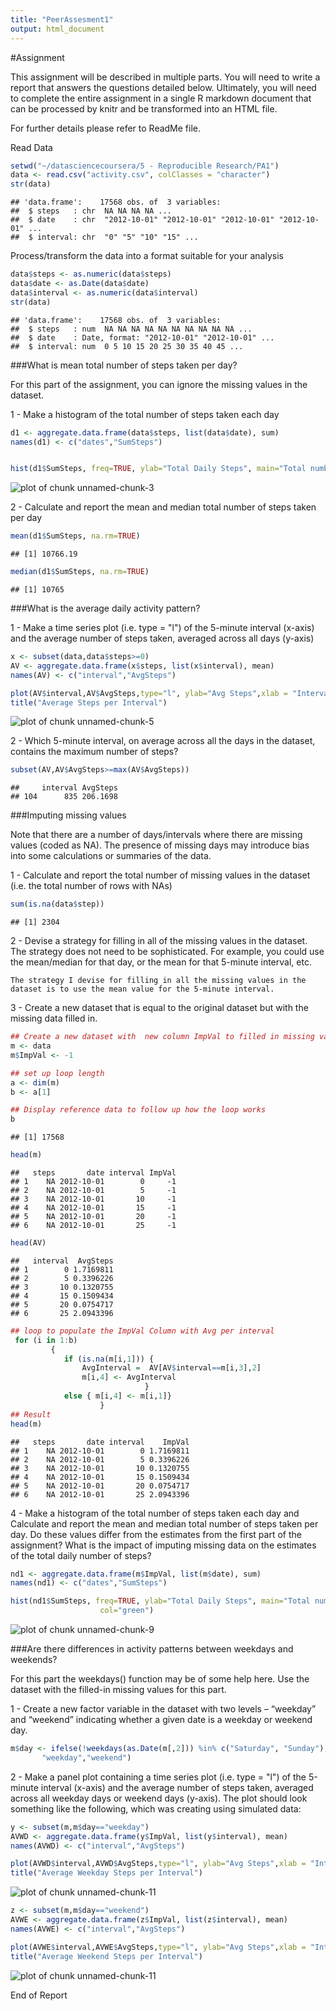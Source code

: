 ```yaml
---
title: "PeerAssesment1"
output: html_document
---
```


#Assignment

This assignment will be described in multiple parts. You will need to write a report that answers the questions detailed below. Ultimately, you will need to complete the entire assignment in a single R markdown document that can be processed by knitr and be transformed into an HTML file.

For further details please refer to ReadMe file.


Read Data

```r
setwd("~/datasciencecoursera/5 - Reproducible Research/PA1")
data <- read.csv("activity.csv", colClasses = "character")
str(data)
```

```
## 'data.frame':	17568 obs. of  3 variables:
##  $ steps   : chr  NA NA NA NA ...
##  $ date    : chr  "2012-10-01" "2012-10-01" "2012-10-01" "2012-10-01" ...
##  $ interval: chr  "0" "5" "10" "15" ...
```


Process/transform the data into a format suitable for your analysis

```r
data$steps <- as.numeric(data$steps)
data$date <- as.Date(data$date)
data$interval <- as.numeric(data$interval)
str(data)
```

```
## 'data.frame':	17568 obs. of  3 variables:
##  $ steps   : num  NA NA NA NA NA NA NA NA NA NA ...
##  $ date    : Date, format: "2012-10-01" "2012-10-01" ...
##  $ interval: num  0 5 10 15 20 25 30 35 40 45 ...
```

###What is mean total number of steps taken per day?

For this part of the assignment, you can ignore the missing values in the dataset.

1 - Make a histogram of the total number of steps taken each day


```r
d1 <- aggregate.data.frame(data$steps, list(data$date), sum)
names(d1) <- c("dates","SumSteps") 


hist(d1$SumSteps, freq=TRUE, ylab="Total Daily Steps", main="Total number of steps taken each day", col="red")
```

![plot of chunk unnamed-chunk-3](figure/unnamed-chunk-3-1.png) 

2 - Calculate and report the mean and median total number of steps taken per day


```r
mean(d1$SumSteps, na.rm=TRUE)
```

```
## [1] 10766.19
```

```r
median(d1$SumSteps, na.rm=TRUE)
```

```
## [1] 10765
```



###What is the average daily activity pattern?

1 - Make a time series plot (i.e. type = "l") of the 5-minute interval (x-axis) and the average number of steps taken, averaged across all days (y-axis)


```r
x <- subset(data,data$steps>=0)
AV <- aggregate.data.frame(x$steps, list(x$interval), mean)
names(AV) <- c("interval","AvgSteps") 

plot(AV$interval,AV$AvgSteps,type="l", ylab="Avg Steps",xlab = "Interval", col = "blue")
title("Average Steps per Interval")
```

![plot of chunk unnamed-chunk-5](figure/unnamed-chunk-5-1.png) 

2 - Which 5-minute interval, on average across all the days in the dataset, contains the maximum number of steps?


```r
subset(AV,AV$AvgSteps>=max(AV$AvgSteps))
```

```
##     interval AvgSteps
## 104      835 206.1698
```


###Imputing missing values

Note that there are a number of days/intervals where there are missing values (coded as NA). The presence of missing days may introduce bias into some calculations or summaries of the data.

1 - Calculate and report the total number of missing values in the dataset (i.e. the total number of rows with NAs)

```r
sum(is.na(data$step))
```

```
## [1] 2304
```

2 - Devise a strategy for filling in all of the missing values in the dataset. The strategy does not need to be sophisticated. For example, you could use the mean/median for that day, or the mean for that 5-minute interval, etc.

    The strategy I devise for filling in all the missing values in the dataset is to use the mean value for the 5-minute interval.



3 - Create a new dataset that is equal to the original dataset but with the missing data filled in.


```r
## Create a new dataset with  new column ImpVal to filled in missing values
m <- data
m$ImpVal <- -1 

## set up loop length
a <- dim(m)
b <- a[1]

## Display reference data to follow up how the loop works
b
```

```
## [1] 17568
```

```r
head(m)
```

```
##   steps       date interval ImpVal
## 1    NA 2012-10-01        0     -1
## 2    NA 2012-10-01        5     -1
## 3    NA 2012-10-01       10     -1
## 4    NA 2012-10-01       15     -1
## 5    NA 2012-10-01       20     -1
## 6    NA 2012-10-01       25     -1
```

```r
head(AV)
```

```
##   interval  AvgSteps
## 1        0 1.7169811
## 2        5 0.3396226
## 3       10 0.1320755
## 4       15 0.1509434
## 5       20 0.0754717
## 6       25 2.0943396
```

```r
## loop to populate the ImpVal Column with Avg per interval
 for (i in 1:b)
         {
            if (is.na(m[i,1])) { 
                AvgInterval =  AV[AV$interval==m[i,3],2] 
                m[i,4] <- AvgInterval
                              }
            else { m[i,4] <- m[i,1]}
                    }
## Result
head(m)
```

```
##   steps       date interval    ImpVal
## 1    NA 2012-10-01        0 1.7169811
## 2    NA 2012-10-01        5 0.3396226
## 3    NA 2012-10-01       10 0.1320755
## 4    NA 2012-10-01       15 0.1509434
## 5    NA 2012-10-01       20 0.0754717
## 6    NA 2012-10-01       25 2.0943396
```


4 - Make a histogram of the total number of steps taken each day and Calculate and report the mean and median total number of steps taken per day. Do these values differ from the estimates from the first part of the assignment? What is the impact of imputing missing data on the estimates of the total daily number of steps?


```r
nd1 <- aggregate.data.frame(m$ImpVal, list(m$date), sum)
names(nd1) <- c("dates","SumSteps") 

hist(nd1$SumSteps, freq=TRUE, ylab="Total Daily Steps", main="Total number of steps taken each day", 
                    col="green")
```

![plot of chunk unnamed-chunk-9](figure/unnamed-chunk-9-1.png) 


###Are there differences in activity patterns between weekdays and weekends?

For this part the weekdays() function may be of some help here. Use the dataset with the filled-in missing values for this part.

1 - Create a new factor variable in the dataset with two levels – “weekday” and “weekend” indicating whether a given date is a weekday or weekend day.



```r
m$day <- ifelse(!weekdays(as.Date(m[,2])) %in% c("Saturday", "Sunday"),
       "weekday","weekend")
```


2 - Make a panel plot containing a time series plot (i.e. type = "l") of the 5-minute interval (x-axis) and the average number of steps taken, averaged across all weekday days or weekend days (y-axis). The plot should look something like the following, which was creating using simulated data:




```r
y <- subset(m,m$day=="weekday")
AVWD <- aggregate.data.frame(y$ImpVal, list(y$interval), mean)
names(AVWD) <- c("interval","AvgSteps") 

plot(AVWD$interval,AVWD$AvgSteps,type="l", ylab="Avg Steps",xlab = "Interval", col = "blue")
title("Average Weekday Steps per Interval")
```

![plot of chunk unnamed-chunk-11](figure/unnamed-chunk-11-1.png) 

```r
z <- subset(m,m$day=="weekend")
AVWE <- aggregate.data.frame(z$ImpVal, list(z$interval), mean)
names(AVWE) <- c("interval","AvgSteps") 

plot(AVWE$interval,AVWE$AvgSteps,type="l", ylab="Avg Steps",xlab = "Interval", col = "red")
title("Average Weekend Steps per Interval")
```

![plot of chunk unnamed-chunk-11](figure/unnamed-chunk-11-2.png) 



End of Report
